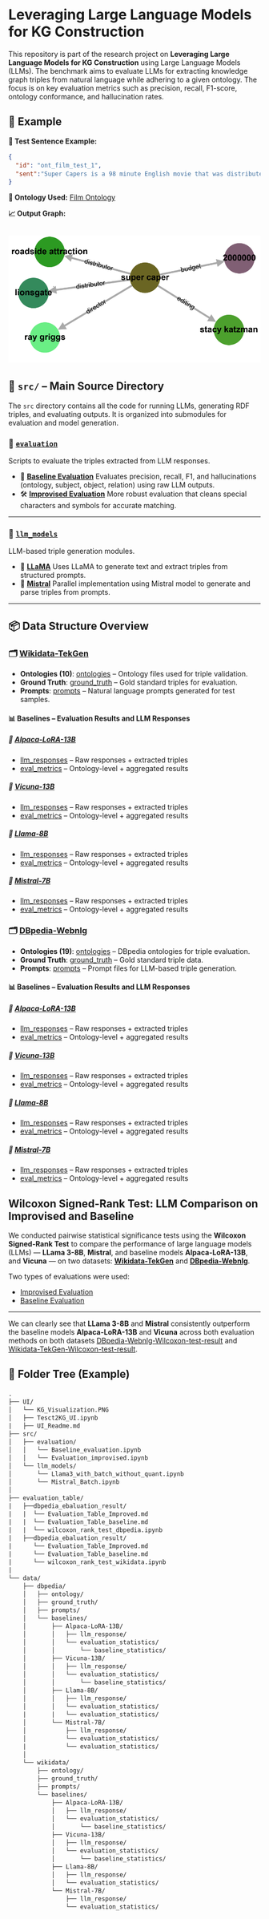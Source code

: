 # Leveraging Large Language Models for KG Construction

This repository is part of the research project on **Leveraging Large Language Models for KG Construction** using Large Language Models (LLMs). The benchmark aims to evaluate LLMs for extracting knowledge graph triples from natural language while adhering to a given ontology. The focus is on key evaluation metrics such as precision, recall, F1-score, ontology conformance, and hallucination rates.

## 🧪 Example

**🔎 Test Sentence Example:**

```json
{
  "id": "ont_film_test_1",
  "sent":"Super Capers is a 98 minute English movie that was distributed by Roadside Attractions and Lionsgate. It was directed by Ray Griggs and edited by Stacy Katzman.The budget was $2,000,000."
}
```

**🎼 Ontology Used:** [Film Ontology](data/dbpedia/ontology/19_film_ontology.json)

**📈 Output Graph:**

![Graph Example](UI/KG_Visualization.PNG)
---
## 🧠 `src/` – Main Source Directory

The `src` directory contains all the code for running LLMs, generating RDF triples, and evaluating outputs. It is organized into submodules for evaluation and model generation.

### 📂 [`evaluation`](https://github.com/Balramt/Text_to_Knowledge_Graph_Generation/tree/main/src/evaluation)
Scripts to evaluate the triples extracted from LLM responses.
* 📘 **[Baseline Evaluation](https://github.com/Balramt/Text_to_Knowledge_Graph_Generation/blob/main/src/evaluation/Baseline_evaluation.ipynb)**
  Evaluates precision, recall, F1, and hallucinations (ontology, subject, object, relation) using raw LLM outputs.
* 🛠️ **[Improvised Evaluation](https://github.com/Balramt/Text_to_Knowledge_Graph_Generation/blob/main/src/evaluation/Evaluation_improvised.ipynb)**
  More robust evaluation that cleans special characters and symbols for accurate matching.
---
### 🤖 [`llm_models`](https://github.com/Balramt/Text_to_Knowledge_Graph_Generation/tree/main/src/llm_models)
LLM-based triple generation modules.
* 🔹 **[LLaMA](https://github.com/Balramt/Text_to_Knowledge_Graph_Generation/blob/main/src/llm_models/Llama3_with_batch_without_quant.ipynb)**
  Uses LLaMA to generate text and extract triples from structured prompts.
* 🔹 **[Mistral](https://github.com/Balramt/Text_to_Knowledge_Graph_Generation/blob/main/src/llm_models/Mistral_Batch.ipynb)**
  Parallel implementation using Mistral model to generate and parse triples from prompts.
---

## 📦 Data Structure Overview

### 🗂️ [Wikidata-TekGen](https://github.com/Balramt/Text_to_Knowledge_Graph_Generation/tree/main/data/wikidata)
* **Ontologies (10)**: [ontologies](https://github.com/Balramt/Text_to_Knowledge_Graph_Generation/tree/main/data/wikidata/ontology) – Ontology files used for triple validation.
* **Ground Truth**: [ground\_truth](https://github.com/Balramt/Text_to_Knowledge_Graph_Generation/tree/main/data/wikidata/ground_truth) – Gold standard triples for evaluation.
* **Prompts**: [prompts](https://github.com/Balramt/Text_to_Knowledge_Graph_Generation/tree/main/data/wikidata/prompts) – Natural language prompts generated for test samples.
  
#### 📊 Baselines – Evaluation Results and LLM Responses
##### 🔹 [Alpaca-LoRA-13B](https://github.com/Balramt/Text_to_Knowledge_Graph_Generation/tree/main/data/wikidata/baselines/Alpaca-LoRA-13B)
* [llm\_responses](https://github.com/Balramt/Text_to_Knowledge_Graph_Generation/tree/main/data/wikidata/baselines/Alpaca-LoRA-13B/llm_response) – Raw responses + extracted triples
* [eval\_metrics](https://github.com/Balramt/Text_to_Knowledge_Graph_Generation/tree/main/data/wikidata/baselines/Alpaca-LoRA-13B/evaluation_statistics/baseline_statistics) – Ontology-level + aggregated results
##### 🔹 [Vicuna-13B](https://github.com/Balramt/Text_to_Knowledge_Graph_Generation/tree/main/data/wikidata/baselines/Vicuna-13B)
* [llm\_responses](https://github.com/Balramt/Text_to_Knowledge_Graph_Generation/tree/main/data/wikidata/baselines/Vicuna-13B/llm_response) – Raw responses + extracted triples
* [eval\_metrics](https://github.com/Balramt/Text_to_Knowledge_Graph_Generation/tree/main/data/wikidata/baselines/Vicuna-13B/evaluation_statistics/baseline_statistics) – Ontology-level + aggregated results
##### 🔹 [Llama-8B](https://github.com/Balramt/Text_to_Knowledge_Graph_Generation/tree/main/data/wikidata/baselines/Llama-8B)
* [llm\_responses](https://github.com/Balramt/Text_to_Knowledge_Graph_Generation/tree/main/data/wikidata/baselines/Llama-8B/llm_response) – Raw responses + extracted triples
* [eval\_metrics](https://github.com/Balramt/Text_to_Knowledge_Graph_Generation/tree/main/data/wikidata/baselines/Llama-8B/evaluation_statistics) – Ontology-level + aggregated results
##### 🔹 [Mistral-7B](https://github.com/Balramt/Text_to_Knowledge_Graph_Generation/tree/main/data/wikidata/baselines/Mistral-7B)
* [llm\_responses](https://github.com/Balramt/Text_to_Knowledge_Graph_Generation/tree/main/data/wikidata/baselines/Mistral-7B/llm_response) – Raw responses + extracted triples
* [eval\_metrics](https://github.com/Balramt/Text_to_Knowledge_Graph_Generation/tree/main/data/wikidata/baselines/Mistral-7B/evaluation_statistics) – Ontology-level + aggregated results


### 🗂️ [DBpedia-Webnlg](https://github.com/Balramt/Text_to_Knowledge_Graph_Generation/tree/main/data/dbpedia)
* **Ontologies (19)**: [ontologies](https://github.com/Balramt/Text_to_Knowledge_Graph_Generation/tree/main/data/dbpedia/ontology) – DBpedia ontologies for triple evaluation.
* **Ground Truth**: [ground\_truth](https://github.com/Balramt/Text_to_Knowledge_Graph_Generation/tree/main/data/dbpedia/ground_truth) – Gold standard triple data.
* **Prompts**: [prompts](https://github.com/Balramt/Text_to_Knowledge_Graph_Generation/tree/main/data/dbpedia/prompts) – Prompt files for LLM-based triple generation.

#### 📊 Baselines – Evaluation Results and LLM Responses
##### 🔹 [Alpaca-LoRA-13B](https://github.com/Balramt/Text_to_Knowledge_Graph_Generation/tree/main/data/dbpedia/baselines/Alpaca-LoRA-13B)
* [llm\_responses](https://github.com/Balramt/Text_to_Knowledge_Graph_Generation/tree/main/data/dbpedia/baselines/Alpaca-LoRA-13B/llm_response) – Raw responses + extracted triples
* [eval\_metrics](https://github.com/Balramt/Text_to_Knowledge_Graph_Generation/tree/main/data/dbpedia/baselines/Alpaca-LoRA-13B/evaluation_statistics/baseline_statistics) – Ontology-level + aggregated results
##### 🔹 [Vicuna-13B](https://github.com/Balramt/Text_to_Knowledge_Graph_Generation/tree/main/data/dbpedia/baselines/Vicuna-13B)
* [llm\_responses](https://github.com/Balramt/Text_to_Knowledge_Graph_Generation/tree/main/data/dbpedia/baselines/Vicuna-13B/llm_response) – Raw responses + extracted triples
* [eval\_metrics](https://github.com/Balramt/Text_to_Knowledge_Graph_Generation/tree/main/data/dbpedia/baselines/Vicuna-13B/evaluation_statistics/baseline_statistics) – Ontology-level + aggregated results
##### 🔹 [Llama-8B](https://github.com/Balramt/Text_to_Knowledge_Graph_Generation/tree/main/data/dbpedia/baselines/Llama-8B)
* [llm\_responses](https://github.com/Balramt/Text_to_Knowledge_Graph_Generation/tree/main/data/dbpedia/baselines/Llama-8B/llm_response) – Raw responses + extracted triples
* [eval\_metrics](https://github.com/Balramt/Text_to_Knowledge_Graph_Generation/tree/main/data/dbpedia/baselines/Llama-8B/evaluation_statistics) – Ontology-level + aggregated results
##### 🔹 [Mistral-7B](https://github.com/Balramt/Text_to_Knowledge_Graph_Generation/tree/main/data/dbpedia/baselines/Mistral-7B)
* [llm\_responses](https://github.com/Balramt/Text_to_Knowledge_Graph_Generation/tree/main/data/dbpedia/baselines/Mistral-7B/llm_response) – Raw responses + extracted triples
* [eval\_metrics](https://github.com/Balramt/Text_to_Knowledge_Graph_Generation/tree/main/data/dbpedia/baselines/Mistral-7B/evaluation_statistics) – Ontology-level + aggregated results

## Wilcoxon Signed-Rank Test: LLM Comparison on Improvised and Baseline

We conducted pairwise statistical significance tests using the **Wilcoxon Signed-Rank Test** to compare the performance of large language models (LLMs) — **LLama 3-8B**, **Mistral**, and baseline models **Alpaca-LoRA-13B**, and **Vicuna** — on two datasets: **[Wikidata-TekGen](https://github.com/Balramt/Text_to_Knowledge_Graph_Generation/tree/main/data/wikidata)** and **[DBpedia-Webnlg](https://github.com/Balramt/Text_to_Knowledge_Graph_Generation/tree/main/data/dbpedia)**. 

Two types of evaluations were used: 
- [Improvised Evaluation ](https://github.com/Balramt/Text_to_Knowledge_Graph_Generation/blob/main/src/evaluation/Evaluation_improvised.ipynb)
- [Baseline Evaluation](https://github.com/Balramt/Text_to_Knowledge_Graph_Generation/blob/main/src/evaluation/Baseline_evaluation.ipynb)
---

We can clearly see that **LLama 3-8B** and **Mistral** consistently outperform the baseline models **Alpaca-LoRA-13B** and **Vicuna** across both evaluation methods on both datasets [DBpedia-Webnlg-Wilcoxon-test-result](https://github.com/Balramt/Text_to_Knowledge_Graph_Generation/blob/main/evaluation_table/dbpedia_evaluation_result/Wilcoxon_rank_test_dbpedia.ipynb) and [Wikidata-TekGen-Wilcoxon-test-result](https://github.com/Balramt/Text_to_Knowledge_Graph_Generation/blob/main/evaluation_table/wikidata_evaluation_result/wilcoxon_rank_test_wikidata.ipynb).

## 📁 Folder Tree (Example)
```
.
├── UI/
│   └── KG_Visualization.PNG
│   ├── Tesct2KG_UI.ipynb
|   ├── UI_Readme.md
├── src/
│   ├── evaluation/
│   │   └── Baseline_evaluation.ipynb
│   │   └── Evaluation_improvised.ipynb
│   └── llm_models/
│       └── Llama3_with_batch_without_quant.ipynb
│       └── Mistral_Batch.ipynb
│
├── evaluation_table/
|   ├──dbpedia_ebaluation_result/
|   |  └── Evaluation_Table_Improved.md
|   |  └── Evaluation_Table_baseline.md
|   |  └── wilcoxon_rank_test_dbpedia.ipynb
|   ├──dbpedia_ebaluation_result/
|      └── Evaluation_Table_Improved.md
|      └── Evaluation_Table_baseline.md
|      └── wilcoxon_rank_test_wikidata.ipynb  
|
└── data/
    ├── dbpedia/
    │   ├── ontology/
    │   ├── ground_truth/
    │   ├── prompts/
    │   └── baselines/
    │       ├── Alpaca-LoRA-13B/
    │       │   ├── llm_response/
    │       │   └── evaluation_statistics/
    │       │       └── baseline_statistics/
    │       ├── Vicuna-13B/
    │       │   ├── llm_response/
    │       │   └── evaluation_statistics/
    │       │       └── baseline_statistics/
    │       ├── Llama-8B/
    │       │   ├── llm_response/
    │       │   └── evaluation_statistics/
    |       |   └── evaluation_statistics/
    │       └── Mistral-7B/
    │           ├── llm_response/
    │           └── evaluation_statistics/
    |           └── evaluation_statistics/
    │
    └── wikidata/
        ├── ontology/
        ├── ground_truth/
        ├── prompts/
        └── baselines/
            ├── Alpaca-LoRA-13B/
            │   ├── llm_response/
            │   └── evaluation_statistics/
            │       └── baseline_statistics/
            ├── Vicuna-13B/
            │   ├── llm_response/
            │   └── evaluation_statistics/
            │       └── baseline_statistics/
            ├── Llama-8B/
            │   ├── llm_response/
            │   └── evaluation_statistics/
            └── Mistral-7B/
                ├── llm_response/
                └── evaluation_statistics/

```

